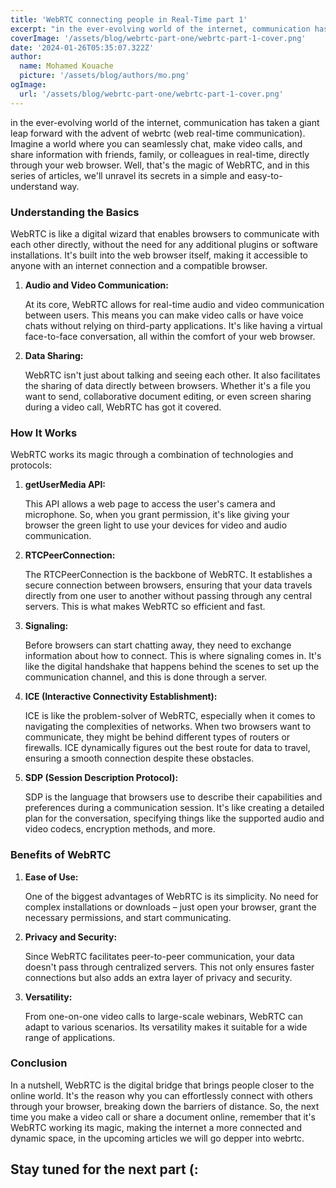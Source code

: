 ```yaml
---
title: 'WebRTC connecting people in Real-Time part 1'
excerpt: "in the ever-evolving world of the internet, communication has taken a giant leap forward with the advent of webrtc (web real-time communication). Imagine a world where you can seamlessly chat, make video calls, and share information with friends, family, or colleagues in real-time, directly through your web browser. Well, that's the magic of WebRTC, and in this article, we'll unravel its secrets in a simple and easy-to-understand way."
coverImage: '/assets/blog/webrtc-part-one/webrtc-part-1-cover.png'
date: '2024-01-26T05:35:07.322Z'
author:
  name: Mohamed Kouache
  picture: '/assets/blog/authors/mo.png'
ogImage:
  url: '/assets/blog/webrtc-part-one/webrtc-part-1-cover.png'
---
```


in the ever-evolving world of the internet, communication has taken a giant leap forward with the advent of webrtc (web real-time communication). Imagine a world where you can seamlessly chat, make video calls, and share information with friends, family, or colleagues in real-time, directly through your web browser. Well, that's the magic of WebRTC, and in this series of articles, we'll unravel its secrets in a simple and easy-to-understand way.

### **Understanding the Basics**

WebRTC is like a digital wizard that enables browsers to communicate with each other directly, without the need for any additional plugins or software installations. It's built into the web browser itself, making it accessible to anyone with an internet connection and a compatible browser.

1. **Audio and Video Communication:**
    
    At its core, WebRTC allows for real-time audio and video communication between users. This means you can make video calls or have voice chats without relying on third-party applications. It's like having a virtual face-to-face conversation, all within the comfort of your web browser.
    
2. **Data Sharing:**
    
    WebRTC isn't just about talking and seeing each other. It also facilitates the sharing of data directly between browsers. Whether it's a file you want to send, collaborative document editing, or even screen sharing during a video call, WebRTC has got it covered.
    

### **How It Works**

WebRTC works its magic through a combination of technologies and protocols:

1. **getUserMedia API:**
    
    This API allows a web page to access the user's camera and microphone. So, when you grant permission, it's like giving your browser the green light to use your devices for video and audio communication.
    
2. **RTCPeerConnection:**
    
    The RTCPeerConnection is the backbone of WebRTC. It establishes a secure connection between browsers, ensuring that your data travels directly from one user to another without passing through any central servers. This is what makes WebRTC so efficient and fast.
    
3. **Signaling:**
    
    Before browsers can start chatting away, they need to exchange information about how to connect. This is where signaling comes in. It's like the digital handshake that happens behind the scenes to set up the communication channel, and this is done through a server.
    
4. **ICE (Interactive Connectivity Establishment):**
    
    ICE is like the problem-solver of WebRTC, especially when it comes to navigating the complexities of networks. When two browsers want to communicate, they might be behind different types of routers or firewalls. ICE dynamically figures out the best route for data to travel, ensuring a smooth connection despite these obstacles.
    
5. **SDP (Session Description Protocol):**
    
    SDP is the language that browsers use to describe their capabilities and preferences during a communication session. It's like creating a detailed plan for the conversation, specifying things like the supported audio and video codecs, encryption methods, and more.
    

### Benefits of WebRTC

1. **Ease of Use:**
    
    One of the biggest advantages of WebRTC is its simplicity. No need for complex installations or downloads – just open your browser, grant the necessary permissions, and start communicating.
    
2. **Privacy and Security:**
    
    Since WebRTC facilitates peer-to-peer communication, your data doesn't pass through centralized servers. This not only ensures faster connections but also adds an extra layer of privacy and security.
    
3. **Versatility:**
    
    From one-on-one video calls to large-scale webinars, WebRTC can adapt to various scenarios. Its versatility makes it suitable for a wide range of applications.
    

### **Conclusion**

In a nutshell, WebRTC is the digital bridge that brings people closer to the online world. It's the reason why you can effortlessly connect with others through your browser, breaking down the barriers of distance. So, the next time you make a video call or share a document online, remember that it's WebRTC working its magic, making the internet a more connected and dynamic space, in the upcoming articles we will go depper into webrtc.

## Stay tuned for the next part (:
